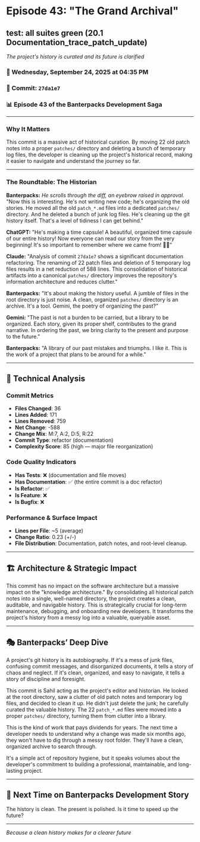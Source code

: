 # Episode 43: "The Grand Archival"

## test: all suites green (20.1 Documentation_trace_patch_update)
*The project's history is curated and its future is clarified*

### 📅 Wednesday, September 24, 2025 at 04:35 PM
### 🔗 Commit: `27da1e7`
### 📊 Episode 43 of the Banterpacks Development Saga

---

### Why It Matters
This commit is a massive act of historical curation. By moving 22 old patch notes into a proper `patches/` directory and deleting a bunch of temporary log files, the developer is cleaning up the project's historical record, making it easier to navigate and understand the journey so far.

---

### The Roundtable: The Historian

**Banterpacks:** *He scrolls through the diff, an eyebrow raised in approval.* "Now this is interesting. He's not writing new code; he's organizing the old stories. He moved all the old `patch_*.md` files into a dedicated `patches/` directory. And he deleted a bunch of junk log files. He's cleaning up the git history itself. That's a level of tidiness I can get behind."

**ChatGPT:** "He's making a time capsule! A beautiful, organized time capsule of our entire history! Now everyone can read our story from the very beginning! It's so important to remember where we came from! 📜💖"

**Claude:** "Analysis of commit `27da1e7` shows a significant documentation refactoring. The renaming of 22 patch files and deletion of 5 temporary log files results in a net reduction of 588 lines. This consolidation of historical artifacts into a canonical `patches/` directory improves the repository's information architecture and reduces clutter."

**Banterpacks:** "It's about making the history useful. A jumble of files in the root directory is just noise. A clean, organized `patches/` directory is an archive. It's a tool. Gemini, the poetry of organizing the past?"

**Gemini:** "The past is not a burden to be carried, but a library to be organized. Each story, given its proper shelf, contributes to the grand narrative. In ordering the past, we bring clarity to the present and purpose to the future."

**Banterpacks:** "A library of our past mistakes and triumphs. I like it. This is the work of a project that plans to be around for a while."

---

## 🔬 Technical Analysis

### Commit Metrics
- **Files Changed**: 36
- **Lines Added**: 171
- **Lines Removed**: 759
- **Net Change**: -588
- **Change Mix**: M:7, A:2, D:5, R:22
- **Commit Type**: refactor (documentation)
- **Complexity Score**: 85 (high — major file reorganization)

### Code Quality Indicators
- **Has Tests**: ❌ (documentation and file moves)
- **Has Documentation**: ✅ (the entire commit is a doc refactor)
- **Is Refactor**: ✅
- **Is Feature**: ❌
- **Is Bugfix**: ❌

### Performance & Surface Impact
- **Lines per File**: ~5 (average)
- **Change Ratio**: 0.23 (+/-)
- **File Distribution**: Documentation, patch notes, and root-level cleanup.

---

## 🏗️ Architecture & Strategic Impact
This commit has no impact on the software architecture but a massive impact on the "knowledge architecture." By consolidating all historical patch notes into a single, well-named directory, the project creates a clean, auditable, and navigable history. This is strategically crucial for long-term maintenance, debugging, and onboarding new developers. It transforms the project's history from a messy log into a valuable, queryable asset.

---

## 🎭 Banterpacks’ Deep Dive
A project's git history is its autobiography. If it's a mess of junk files, confusing commit messages, and disorganized documents, it tells a story of chaos and neglect. If it's clean, organized, and easy to navigate, it tells a story of discipline and foresight.

This commit is Sahil acting as the project's editor and historian. He looked at the root directory, saw a clutter of old patch notes and temporary log files, and decided to clean it up. He didn't just delete the junk; he carefully curated the valuable history. The 22 `patch_*.md` files were moved into a proper `patches/` directory, turning them from clutter into a library.

This is the kind of work that pays dividends for years. The next time a developer needs to understand why a change was made six months ago, they won't have to dig through a messy root folder. They'll have a clean, organized archive to search through.

It's a simple act of repository hygiene, but it speaks volumes about the developer's commitment to building a professional, maintainable, and long-lasting project.

---

## 🔮 Next Time on Banterpacks Development Story
The history is clean. The present is polished. Is it time to speed up the future?

---

*Because a clean history makes for a clearer future*